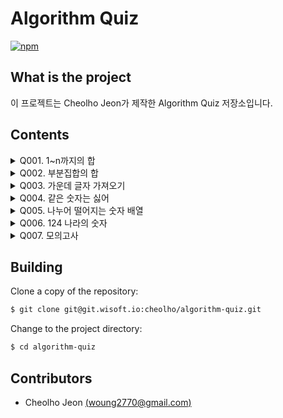 # Algorithm Quiz
[![npm](https://img.shields.io/badge/version-2018.50-brightgreen.svg)]()

## What is the project
이 프로젝트는 Cheolho Jeon가 제작한 Algorithm Quiz 저장소입니다.

## Contents

<details>
<summary>Q001. 1~n까지의 합</summary><br/>

한 정수 n을 입력 받아서 '1~n'까지의 합을 구하여 출력하시오. (수행 시간 출력)<br/>
단, 입력 방법은 구현하지 않아도 되며, 입력 값을 변수를 선언하여 사용해도 됩니다.<br/>
<br/>
1. Recursion<br/>
2. Repetition<br/>
<br/>
입력: 정수 n(2 ≤ n ≤ 10,000)이 첫 번째 줄에 입력됩니다.<br/>
출력: 1 ~ n까지의 합을 정수로 출력하시오.<br/>
<br/>
입력: 10<br/>
결과(Recursion): 55<br/>
결과(Repetition): 55<br/>
<br/>
</details>

<details>
<summary>Q002. 부분집합의 합</summary>
<h3>문제</h3>
N개의 정수로 이루어진 집합이 있을때, 이 집합의 공집합이 아닌 부분집합 중에서 그 집합의 원소를 다 더한 값이 S가 되는 경우의 수를 구하는 프로그램을 작성하시오.

<h3>입력</h3>
첫째 줄에 정수의 개수를 나타내는 N과 정수 S가 주어진다(1<=N<=20, |S|<=1,000,000). 둘째 줄에 N개의 정수가 빈 칸을 사이에 두고 주어진다. 주어지는 정수의 절대값은 100,000을 넘지 않는다. 같은 수가 여러번 주어질 수도 있다.

<h3>출력</h3>
첫째 줄에 합이 S가 되는 부분집합의 개수를 출력한다.

<h3>Example</h3>
<img src=https://user-images.githubusercontent.com/42791260/46407323-8902c400-c749-11e8-8c1d-5160063b989d.png>
</details>

<details>
<summary>Q003. 가운데 글자 가져오기</summary>
<h3>문제</h3>
단어 s의 가운데 글자를 반환하는 함수, solution을 만들어 보세요. 단어의 길이가 짝수라면 가운데 두글자를 반환하면 됩니다.

<h3>제한사항</h3>
s는 길이가 1 이상, 100이하인 스트링입니다.

<h3>입출력 예</h3>
<img src=https://user-images.githubusercontent.com/42791260/49803807-37536700-fd94-11e8-9b53-8399cc75e1d9.png width="20%">
</details>

<details>
<summary>Q004. 같은 숫자는 싫어</summary>
<h3>문제 설명</h3>
배열 arr가 주어집니다. 배열 arr의 각 원소는 숫자 0부터 9까지로 이루어져 있습니다.<br/>
이때, 배열 arr에서 연속적으로 나타나는 숫자는 하나만 남기고 전부 제거하려고 합니다.<br/>
배열 arr에서 제거 되고 남은 수들을 return 하는 solution 함수를 완성해 주세요.<br/>
단, 제거된 후 남은 수들을 반환할 때는 배열 arr의 원소들의 순서를 유지해야 합니다.<br/>
예를들면<br/>
arr = [1, 1, 3, 3, 0, 1, 1] 이면 [1, 3, 0, 1] 을 return 합니다.<br/>
arr = [4, 4, 4, 3, 3] 이면 [4, 3] 을 return 합니다.<br/>
배열 arr에서 연속적으로 나타나는 숫자는 제거하고 남은 수들을 return 하는 solution 함수를 완성해 주세요.<br/>

<h3>제한사항</h3>
배열 arr의 크기 : 1,000,000 이하의 자연수
배열 arr의 원소의 크기 : 0보다 크거나 같고 9보다 작거나 같은 정수

<h3>입출력 예</h3>
<img src=https://user-images.githubusercontent.com/42791260/49941349-91cffd00-ff25-11e8-9df4-d92ac3fa12ee.png width="20%">
</details>

<details>
<summary>Q005. 나누어 떨어지는 숫자 배열</summary>
<h3>문제 설명</h3>
array의 각 element 중 divisor로 나누어 떨어지는 값을 오름차순으로 정렬한 배열을 반환하는 함수, solution을 작성해주세요.<br/>
divisor로 나누어 떨어지는 element가 하나도 없다면 배열에 -1을 담아 반환하세요.<br/>

<h3>제한사항</h3>
arr은 자연수를 담은 배열입니다.<br/>
정수 i, j에 대해 i ≠ j 이면 arr[i] ≠ arr[j] 입니다.<br/>
divisor는 자연수입니다.<br/>
array는 길이 1 이상인 배열입니다.<br/>

<h3>입출력 예</h3>
<img src=https://user-images.githubusercontent.com/42791260/49986930-f1c1b480-ffb4-11e8-9b9a-b9e614709143.png width="20%">

<h3>입출력 예 설명</h3>
입출력 예#1<br/>
arr의 원소 중 5로 나누어 떨어지는 원소는 5와 10입니다. 따라서 [5, 10]을 리턴합니다.<br/>
<br/>
입출력 예#2<br/>
arr의 모든 원소는 1으로 나누어 떨어집니다. 원소를 오름차순으로 정렬해 [1, 2, 3, 36]을 리턴합니다.<br/>
<br/>
입출력 예#3<br/>
3, 2, 6은 10으로 나누어 떨어지지 않습니다. 나누어 떨어지는 원소가 없으므로 [-1]을 리턴합니다.<br/>
</details>

<details>
<summary>Q006. 124 나라의 숫자</summary>
<h3>문제 설명</h3>
124 나라가 있습니다. 124 나라에서는 10진법이 아닌 다음과 같은 자신들만의 규칙으로 수를 표현합니다.<br/>
<br/>
1. 124 나라에는 자연수만 존재합니다.<br/>
2. 124 나라에는 모든 수를 표현할 때 1, 2, 4만 사용합니다.<br/>
<br/>
예를 들어서 124 나라에서 사용하는 숫자는 다음과 같이 변환됩니다.<br/>
<br/>
<img src=https://user-images.githubusercontent.com/42791260/50152004-c832c100-0305-11e9-9c8e-0892aea2a973.png width="25%">
<br/>
자연수 n이 매개변수로 주어질 때, n을 124 나라에서 사용하는 숫자로 바꾼 값을 return 하도록 solution 함수를 완성해 주세요.

<h3>제한사항</h3>
n은 500,000,000이하의 자연수 입니다.<br/>

<h3>입출력 예</h3>
<img src=https://user-images.githubusercontent.com/42791260/50152105-1647c480-0306-11e9-9efb-22f9c6de76bf.png width="10%">
</details>

<details>
<summary>Q007. 모의고사</summary>
<h3>문제 설명</h3>
수포자는 수학을 포기한 사람의 준말입니다. 수포자 삼인방은 모의고사에 수학 문제를 전부 찍으려 합니다. 수포자는 1번 문제부터 마지막 문제까지 다음과 같이 찍습니다.<br/>
<br/>
1번 수포자가 찍는 방식: 1, 2, 3, 4, 5, 1, 2, 3, 4, 5, ...<br/>
2번 수포자가 찍는 방식: 2, 1, 2, 3, 2, 4, 2, 5, 2, 1, 2, 3, 2, 4, 2, 5, ...<br/>
3번 수포자가 찍는 방식: 3, 3, 1, 1, 2, 2, 4, 4, 5, 5, 3, 3, 1, 1, 2, 2, 4, 4, 5, 5, ...<br/>
<br/>
1번 문제부터 마지막 문제까지의 정답이 순서대로 들은 배열 answers가 주어졌을 때, 가장 많은 문제를 맞힌 사람이 누구인지 배열에 담아 return 하도록 solution 함수를 작성해주세요.<br/>

<h3>제한사항</h3>
1.시험은 최대 10,000 문제로 구성되어있습니다.<br/>
2.문제의 정답은 1, 2, 3, 4, 5중 하나입니다.<br/>
3.가장 높은 점수를 받은 사람이 여럿일 경우, return하는 값을 오름차순 정렬해주세요.<br/>

<h3>입출력 예</h3>
<img src=https://user-images.githubusercontent.com/42791260/51067476-0e094d80-1656-11e9-86c1-7c665b9eb676.png width="10%">

</details>

## Building
Clone a copy of the repository:
```bash
$ git clone git@git.wisoft.io:cheolho/algorithm-quiz.git
```

Change to the project directory:
```bash
$ cd algorithm-quiz
```

## Contributors
* Cheolho Jeon [(woung2770@gmail.com)](woung2770@gmail.com)